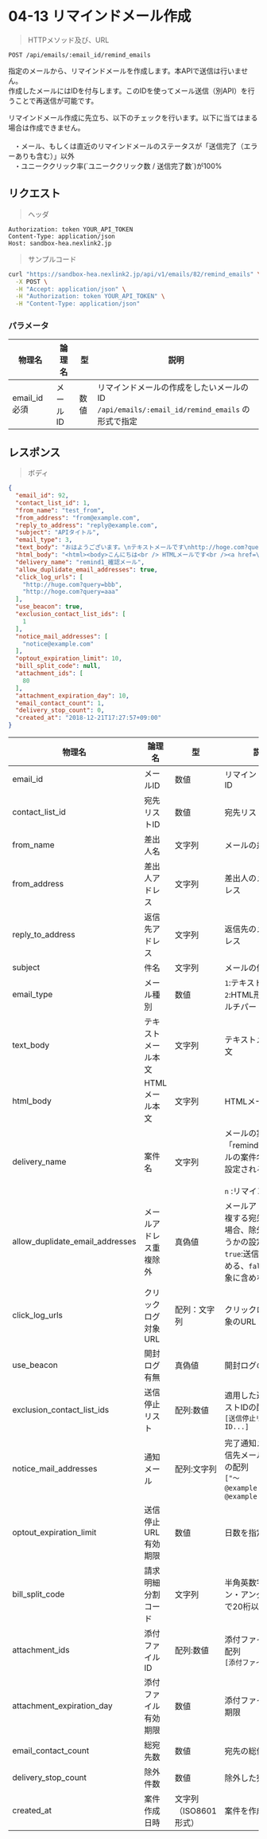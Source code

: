 # 04-13 リマインドメール作成

> HTTPメソッド及び、URL

```
POST /api/emails/:email_id/remind_emails
```
指定のメールから、リマインドメールを作成します。本APIで送信は行いません。  
作成したメールにはIDを付与します。このIDを使ってメール送信（別API）を行うことで再送信が可能です。  

<aside class="warning">
リマインドメール作成に先立ち、以下のチェックを行います。以下に当てはまる場合は作成できません。<br />
<br />
&nbsp;&nbsp;&nbsp;・メール、もしくは直近のリマインドメールのステータスが「送信完了（エラーありも含む）」以外<br />
&nbsp;&nbsp;&nbsp;・ユニーククリック率(`ユニーククリック数 / 送信完了数`)が100%
</aside>

## リクエスト

> ヘッダ

```
Authorization: token YOUR_API_TOKEN
Content-Type: application/json
Host: sandbox-hea.nexlink2.jp
```

> サンプルコード

``` sh
curl "https://sandbox-hea.nexlink2.jp/api/v1/emails/82/remind_emails" \
  -X POST \
  -H "Accept: application/json" \
  -H "Authorization: token YOUR_API_TOKEN" \
  -H "Content-Type: application/json"
```

### パラメータ

| 物理名               | 論理名       | 型     | 説明     |
|----------------------|--------------|--------|----------|
|email_id <span class="required">必須</span>|メールID|数値|リマインドメールの作成をしたいメールのID<br/>`/api/emails/:email_id/remind_emails` の形式で指定|



## レスポンス

> ボディ

```json
{
  "email_id": 92,
  "contact_list_id": 1,
  "from_name": "test_from",
  "from_address": "from@example.com",
  "reply_to_address": "reply@example.com",
  "subject": "APIタイトル",
  "email_type": 3,
  "text_body": "おはようございます。\nテキストメールです\nhttp://hoge.com?query=aaa {{添付ファイル名1}}:{{添付ファイルURL1}} ",
  "html_body": "<html><body>こんにちは<br /> HTMLメールです<br /><a href=\"http://huge.com?query=bbb\">リンク</a>{{添付ファイル名1}}:{{添付ファイルURL1}}</body></html>",
  "delivery_name": "remind1_確認メール",
  "allow_duplidate_email_addresses": true,
  "click_log_urls": [
    "http://huge.com?query=bbb",
    "http://hoge.com?query=aaa"
  ],
  "use_beacon": true,
  "exclusion_contact_list_ids": [
    1
  ],
  "notice_mail_addresses": [
    "notice@example.com"
  ],
  "optout_expiration_limit": 10,
  "bill_split_code": null,
  "attachment_ids": [
    80
  ],
  "attachment_expiration_day": 10,
  "email_contact_count": 1,
  "delivery_stop_count": 0,
  "created_at": "2018-12-21T17:27:57+09:00"
}
```
|物理名|論理名|型|説明|
| --- | --- | --- | --- |
|email_id|メールID|数値|リマインドメールのID|
|contact_list_id|宛先リストID|数値|宛先リストのID|
|from_name|差出人名|文字列|メールの差出人名|
|from_address|差出人アドレス|文字列|差出人のメールアドレス|
|reply_to_address|返信先アドレス|文字列|返信先のメールアドレス|
|subject|件名|文字列|メールの件名|
|email_type|メール種別|数値|`1`:テキスト形式、`2`:HTML形式、`3`:マルチパート形式|
|text_body|テキストメール本文|文字列|テキストメールの本文|
|html_body|HTMLメール本文|文字列|HTMLメールの本文|
|delivery_name|案件名|文字列|メールの案件名<br>「remind`n`_元メールの案件名」が自動設定される<br><br>`n` :リマインド回数|
|allow_duplidate_email_addresses|メールアドレス重複除外|真偽値|メールアドレスが重複する宛先があった場合、除外するかどうかの設定<br>`true`:送信対象に含める、`false`:送信対象に含めない|
|click_log_urls|クリックログ対象URL|配列：文字列|クリックログ取得対象のURL|
|use_beacon|開封ログ有無|真偽値|開封ログの取得有無|
|exclusion_contact_list_ids|送信停止リスト|配列:数値|適用した送信停止リストIDの配列<br>`[送信停止リストID...]`|
|notice_mail_addresses|通知メール|配列:文字列|完了通知メールの送信先メールアドレスの配列<br>`["〜@example.com","〜@example.com",...]`|
|optout_expiration_limit|送信停止URL有効期限|数値|日数を指定|
|bill_split_code|請求明細分割コード|文字列|半角英数字・ハイフン・アンダースコアで20桁以内|
|attachment_ids|添付ファイルID|配列:数値|添付ファイルのIDの配列<br>`[添付ファイルID...]`|
|attachment_expiration_day|添付ファイル有効期限|数値|添付ファイルの有効期限|
|email_contact_count|総宛先数|数値|宛先の総件数|
|delivery_stop_count|除外件数|数値|除外した宛先の件数|
|created_at|案件作成日時|文字列（ISO8601形式）|案件を作成した日時|

